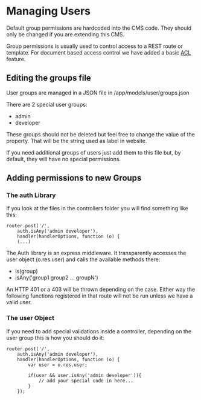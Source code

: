# Managing Users
Default group permissions are hardcoded into the CMS code. They should only be changed if you are extending this CMS. 

Group permissions is usually used to control access to a REST route or template. For document based access control we have added a basic [ACL](./acl.md) feature.

## Editing the groups file

User groups are managed in a JSON file in /app/models/user/groups.json

There are 2 special user groups: 

- admin
- developer

These groups should not be deleted but feel free to change the value of the property. That will be the string used as label in website.

If you need additional groups of users just add them to this file but, by default, they will have no special permissions.

## Adding permissions to new Groups

### The auth Library

If you look at the files in the controllers folder you will find something like this:

```
router.post('/',
    auth.isAny('admin developer'),
    handler(handlerOptions, function (o) {
    (...) 
```

The Auth library is an express middleware. It transparently accesses the user object (o.res.user) and calls the available methods there:

- is(group)
- isAny('group1 group2 ... groupN')

An HTTP 401 or a 403 will be thrown depending on the case. Either way the following functions registered in that route will not be run unless we have a valid user.

### The user Object
If you need to add special validations inside a controller, depending on the user group this is how you should do it:

```
router.post('/',
    auth.isAny('admin developer'),
    handler(handlerOptions, function (o) {
		var user = o.res.user;
		
		if(user && user.isAny('admin developer')){
			// add your special code in here...
		}
	});
```
